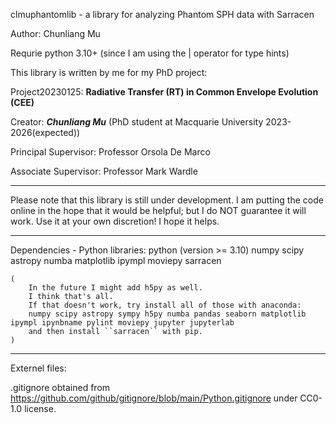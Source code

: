clmuphantomlib - a library for analyzing Phantom SPH data with Sarracen

Author: Chunliang Mu

Requrie python 3.10+ (since I am using the | operator for type hints)


This library is written by me for my PhD project:

Project20230125: **Radiative Transfer (RT) in Common Envelope Evolution (CEE)**


Creator: ***Chunliang Mu*** (PhD student at Macquarie University 2023-2026(expected))

Principal Supervisor: Professor Orsola De Marco

Associate Supervisor: Professor Mark Wardle


----------

Please note that this library is still under development.
I am putting the code online in the hope that it would be helpful; but I do NOT guarantee it will work.
Use it at your own discretion!
I hope it helps.

----------

Dependencies - Python libraries:
	python (version >= 3.10)
	numpy scipy astropy numba matplotlib ipympl moviepy
	sarracen

	(
		In the future I might add h5py as well.
		I think that's all.
		If that doesn't work, try install all of those with anaconda:
		numpy scipy astropy sympy h5py numba pandas seaborn matplotlib ipympl ipynbname pylint moviepy jupyter jupyterlab
		and then install ``sarracen`` with pip.
	)



----------

Externel files:

.gitignore
	obtained from https://github.com/github/gitignore/blob/main/Python.gitignore under CC0-1.0 license.

